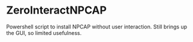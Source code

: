 # ZeroInteractNPCAP

Powershell script to install NPCAP without user interaction. Still brings up the GUI, so limited usefulness.
